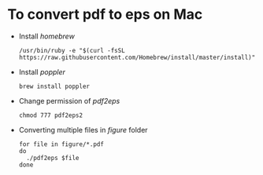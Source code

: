 # To convert pdf to eps on Mac

- Install *homebrew*

      /usr/bin/ruby -e "$(curl -fsSL https://raw.githubusercontent.com/Homebrew/install/master/install)"
- Install *poppler*

      brew install poppler
      
- Change permission of *pdf2eps*

      chmod 777 pdf2eps2
      
- Converting multiple files in *figure* folder

      for file in figure/*.pdf
      do
        ./pdf2eps $file
      done
